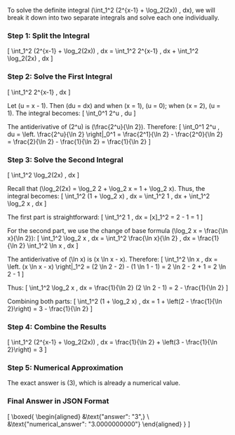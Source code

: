 To solve the definite integral \(\int_1^2 (2^{x-1} + \log_2(2x)) \, dx\), we will break it down into two separate integrals and solve each one individually.

### Step 1: Split the Integral
\[
\int_1^2 (2^{x-1} + \log_2(2x)) \, dx = \int_1^2 2^{x-1} \, dx + \int_1^2 \log_2(2x) \, dx
\]

### Step 2: Solve the First Integral
\[
\int_1^2 2^{x-1} \, dx
\]

Let \(u = x - 1\). Then \(du = dx\) and when \(x = 1\), \(u = 0\); when \(x = 2\), \(u = 1\). The integral becomes:
\[
\int_0^1 2^u \, du
\]

The antiderivative of \(2^u\) is \(\frac{2^u}{\ln 2}\). Therefore:
\[
\int_0^1 2^u \, du = \left. \frac{2^u}{\ln 2} \right|_0^1 = \frac{2^1}{\ln 2} - \frac{2^0}{\ln 2} = \frac{2}{\ln 2} - \frac{1}{\ln 2} = \frac{1}{\ln 2}
\]

### Step 3: Solve the Second Integral
\[
\int_1^2 \log_2(2x) \, dx
\]

Recall that \(\log_2(2x) = \log_2 2 + \log_2 x = 1 + \log_2 x\). Thus, the integral becomes:
\[
\int_1^2 (1 + \log_2 x) \, dx = \int_1^2 1 \, dx + \int_1^2 \log_2 x \, dx
\]

The first part is straightforward:
\[
\int_1^2 1 \, dx = [x]_1^2 = 2 - 1 = 1
\]

For the second part, we use the change of base formula \(\log_2 x = \frac{\ln x}{\ln 2}\):
\[
\int_1^2 \log_2 x \, dx = \int_1^2 \frac{\ln x}{\ln 2} \, dx = \frac{1}{\ln 2} \int_1^2 \ln x \, dx
\]

The antiderivative of \(\ln x\) is \(x \ln x - x\). Therefore:
\[
\int_1^2 \ln x \, dx = \left. (x \ln x - x) \right|_1^2 = (2 \ln 2 - 2) - (1 \ln 1 - 1) = 2 \ln 2 - 2 + 1 = 2 \ln 2 - 1
\]

Thus:
\[
\int_1^2 \log_2 x \, dx = \frac{1}{\ln 2} (2 \ln 2 - 1) = 2 - \frac{1}{\ln 2}
\]

Combining both parts:
\[
\int_1^2 (1 + \log_2 x) \, dx = 1 + \left(2 - \frac{1}{\ln 2}\right) = 3 - \frac{1}{\ln 2}
\]

### Step 4: Combine the Results
\[
\int_1^2 (2^{x-1} + \log_2(2x)) \, dx = \frac{1}{\ln 2} + \left(3 - \frac{1}{\ln 2}\right) = 3
\]

### Step 5: Numerical Approximation
The exact answer is \(3\), which is already a numerical value.

### Final Answer in JSON Format
\[
\boxed{
\begin{aligned}
&\text{"answer": "3",} \\
&\text{"numerical_answer": "3.0000000000"}
\end{aligned}
}
\]